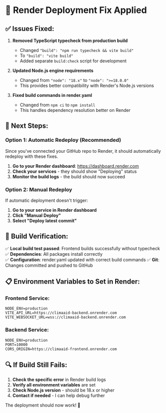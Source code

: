 # 🚀 Render Deployment Fix Applied

## ✅ Issues Fixed:

1. **Removed TypeScript typecheck from production build**
   - Changed `"build": "npm run typecheck && vite build"` 
   - To `"build": "vite build"`
   - Added separate `build:check` script for development

2. **Updated Node.js engine requirements**
   - Changed from `"node": "18.x"` to `"node": ">=18.0.0"`
   - This provides better compatibility with Render's Node.js versions

3. **Fixed build commands in render.yaml**
   - Changed from `npm ci` to `npm install` 
   - This handles dependency resolution better on Render

## 🔄 Next Steps:

### Option 1: Automatic Redeploy (Recommended)
Since you've connected your GitHub repo to Render, it should automatically redeploy with these fixes.

1. **Go to your Render dashboard**: https://dashboard.render.com
2. **Check your services** - they should show "Deploying" status
3. **Monitor the build logs** - the build should now succeed

### Option 2: Manual Redeploy
If automatic deployment doesn't trigger:

1. **Go to your service in Render dashboard**
2. **Click "Manual Deploy"** 
3. **Select "Deploy latest commit"**

## 🧪 Build Verification:

✅ **Local build test passed**: Frontend builds successfully without typecheck
✅ **Dependencies**: All packages install correctly  
✅ **Configuration**: render.yaml updated with correct build commands
✅ **Git**: Changes committed and pushed to GitHub

## 📋 Environment Variables to Set in Render:

### Frontend Service:
```
NODE_ENV=production
VITE_API_URL=https://climaaid-backend.onrender.com
VITE_WEBSOCKET_URL=wss://climaaid-backend.onrender.com
```

### Backend Service:
```
NODE_ENV=production
PORT=10000
CORS_ORIGIN=https://climaaid-frontend.onrender.com
```

## 🔍 If Build Still Fails:

1. **Check the specific error** in Render build logs
2. **Verify all environment variables** are set
3. **Check Node.js version** - should be 18.x or higher
4. **Contact if needed** - I can help debug further

The deployment should now work! 🎉
